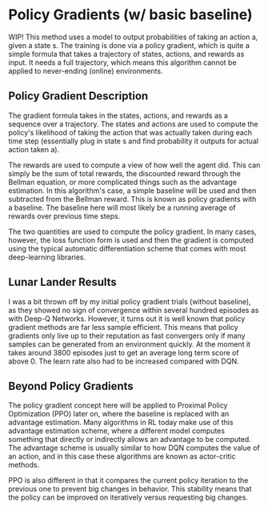# Policy Gradients (w/ basic baseline)

WIP! This method uses a model to output probabilities of taking an action a, given a state s. The training is done via a policy gradient, which is quite a simple formula that takes a trajectory of states, actions, and rewards as input. It needs a full trajectory, which means this algorithm cannot be applied to never-ending (online) environments.

## Policy Gradient Description
The gradient formula takes in the states, actions, and rewards as a sequence over a trajectory. The states and actions are used to compute the policy's likelihood of taking the action that was actually taken during each time step (essentially plug in state s and find probability it outputs for actual action taken a).

The rewards are used to compute a view of how well the agent did. This can simply be the sum of total rewards, the discounted reward through the Bellman equation, or more complicated things such as the advantage estimation. In this algorithm's case, a simple baseline will be used and then subtracted from the Bellman reward. This is known as policy gradients with a baseline. The baseline here will most likely be a running average of rewards over previous time steps.

The two quantities are used to compute the policy gradient. In many cases, however, the loss function form is used and then the gradient is computed using the typical automatic differentiation scheme that comes with most deep-learning libraries.

## Lunar Lander Results
I was a bit thrown off by my initial policy gradient trials (without baseline), as they showed no sign of convergence within several hundred episodes as with Deep-Q Networks. However, it turns out it is well known that policy gradient methods are far less sample efficient. This means that policy gradients only live up to their reputation as fast convergers only if many samples can be generated from an environment quickly. At the moment it takes around 3800 episodes just to get an average long term score of above 0.
The learn rate also had to be increased compared with DQN.

## Beyond Policy Gradients

The policy gradient concept here will be applied to Proximal Policy Optimization (PPO) later on, where the baseline is replaced with an advantage estimation. Many algorithms in RL today make use of this advantage estimation scheme, where a different model computes something that directly or indirectly allows an advantage to be computed. The advantage scheme is usually similar to how DQN computes the value of an action, and in this case these algorithms are known as actor-critic methods.

PPO is also different in that it compares the current policy iteration to the previous one to prevent big changes in behavior. This stability means that the policy can be improved on iteratively versus requesting big changes.